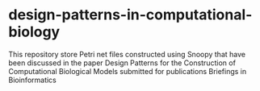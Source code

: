 # design-patterns-in-computational-biology
This repository store Petri net files constructed using Snoopy that have been discussed in the paper Design Patterns for the Construction of Computational Biological Models submitted for publications Briefings in Bioinformatics
